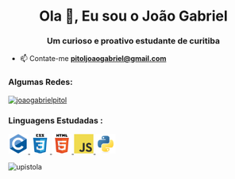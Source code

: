 <h1 align="center">Ola 👋, Eu sou o João Gabriel</h1>
<h3 align="center">Um curioso e proativo estudante de curitiba</h3>

- 📫 Contate-me **pitoljoaogabriel@gmail.com**

<h3 align="left">Algumas Redes:</h3>
<p align="left">
<a href="https://linkedin.com/in/joaogabrielpitol" target="blank"><img align="center" src="https://raw.githubusercontent.com/rahuldkjain/github-profile-readme-generator/master/src/images/icons/Social/linked-in-alt.svg" alt="joaogabrielpitol" height="30" width="40" /></a>
</p>

<h3 align="left">Linguagens Estudadas
:</h3>
<p align="left"> <a href="https://www.cprogramming.com/" target="_blank" rel="noreferrer"> <img src="https://raw.githubusercontent.com/devicons/devicon/master/icons/c/c-original.svg" alt="c" width="40" height="40"/> </a> <a href="https://www.w3schools.com/css/" target="_blank" rel="noreferrer"> <img src="https://raw.githubusercontent.com/devicons/devicon/master/icons/css3/css3-original-wordmark.svg" alt="css3" width="40" height="40"/> </a> <a href="https://www.w3.org/html/" target="_blank" rel="noreferrer"> <img src="https://raw.githubusercontent.com/devicons/devicon/master/icons/html5/html5-original-wordmark.svg" alt="html5" width="40" height="40"/> </a> <a href="https://developer.mozilla.org/en-US/docs/Web/JavaScript" target="_blank" rel="noreferrer"> <img src="https://raw.githubusercontent.com/devicons/devicon/master/icons/javascript/javascript-original.svg" alt="javascript" width="40" height="40"/> </a> <a href="https://www.python.org" target="_blank" rel="noreferrer"> <img src="https://raw.githubusercontent.com/devicons/devicon/master/icons/python/python-original.svg" alt="python" width="40" height="40"/> </a> </p>

<p><img align="center" src="https://github-readme-stats.vercel.app/api/top-langs?username=upistola&show_icons=true&theme=dracula&title_color=ffffff&text_color=ffffff&locale=en&layout=compact" alt="upistola" /></p>
